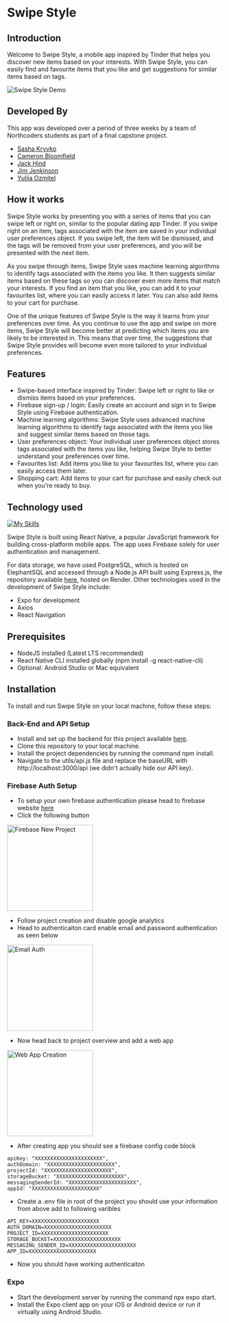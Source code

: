 # Swipe Style

## Introduction

Welcome to Swipe Style, a mobile app inspired by Tinder that helps you discover new items based on your interests. With Swipe Style, you can easily find and favourite items that you like and get suggestions for similar items based on tags.

![Swipe Style Demo](https://s9.gifyu.com/images/clothes-tinder.gif)

## Developed By

This app was developed over a period of three weeks by a team of Northcoders students as part of a final capstone project.

- [Sasha Kryvko](https://github.com/Aleksanrda)
- [Cameron Bloomfield](https://github.com/Cam-Bloom)
- [Jack Hind](https://github.com/JxckHind)
- [Jim Jenkinson](https://github.com/Superjim)
- [Yuliia Ozmitel](https://github.com/juliaozm)

## How it works

Swipe Style works by presenting you with a series of items that you can swipe left or right on, similar to the popular dating app Tinder. If you swipe right on an item, tags associated with the item are saved in your individual user preferences object. If you swipe left, the item will be dismissed, and the tags will be removed from your user preferences, and you will be presented with the next item.

As you swipe through items, Swipe Style uses machine learning algorithms to identify tags associated with the items you like. It then suggests similar items based on these tags so you can discover even more items that match your interests. If you find an item that you like, you can add it to your favourites list, where you can easily access it later. You can also add items to your cart for purchase.

One of the unique features of Swipe Style is the way it learns from your preferences over time. As you continue to use the app and swipe on more items, Swipe Style will become better at predicting which items you are likely to be interested in. This means that over time, the suggestions that Swipe Style provides will become even more tailored to your individual preferences.

## Features

- Swipe-based interface inspired by Tinder: Swipe left or right to like or dismiss items based on your preferences.
- Firebase sign-up / login: Easily create an account and sign in to Swipe Style using Firebase authentication.
- Machine learning algorithms: Swipe Style uses advanced machine learning algorithms to identify tags associated with the items you like and suggest similar items based on those tags.
- User preferences object: Your individual user preferences object stores tags associated with the items you like, helping Swipe Style to better understand your preferences over time.
- Favourites list: Add items you like to your favourites list, where you can easily access them later.
- Shopping cart: Add items to your cart for purchase and easily check out when you're ready to buy.

## Technology used

[![My Skills](https://skillicons.dev/icons?i=js,react,nodejs,express,postgresql,firebase,git)](https://skillicons.dev)

Swipe Style is built using React Native, a popular JavaScript framework for building cross-platform mobile apps. The app uses Firebase solely for user authentication and management.

For data storage, we have used PostgreSQL, which is hosted on ElephantSQL and accessed through a Node.js API built using Express.js, the repository available [here](https://github.com/Superjim/clothes-backend), hosted on Render. Other technologies used in the development of Swipe Style include:

- Expo for development
- Axios
- React Navigation

## Prerequisites

- NodeJS installed (Latest LTS recommended)
- React Native CLI installed globally (npm install -g react-native-cli)
- Optional: Android Studio or Mac equivalent

## Installation

To install and run Swipe Style on your local machine, follow these steps:

### Back-End and API Setup
- Install and set up the backend for this project available [here](https://github.com/Superjim/clothes-backend).
- Clone this repository to your local machine.
- Install the project dependencies by running the command npm install.
- Navigate to the utils/api.js file and replace the baseURL with http://localhost:3000/api (we didn't actually hide our API key).

### Firebase Auth Setup
- To setup your own firebase authentication please head to firebase website [here](https://github.com/Superjim/clothes-backend)
- Click the following button

<img src="https://i.imgur.com/iDpvlE2.png" alt="Firebase New Project" height=200/>

- Follow project creation and disable google analytics
- Head to authenticaiton card enable email and password authentication as seen below

<img src="https://i.imgur.com/v9wjjdX.png" alt="Email Auth" height=200/>

- Now head back to project overview and add a web app 

<img src="https://i.imgur.com/Ah1jAT8.png" alt="Web App Creation" height=200/>

- After creating app you should see a firebase config code block 
```
apiKey: "XXXXXXXXXXXXXXXXXXXXXX",
authDomain: "XXXXXXXXXXXXXXXXXXXXXX",
projectId: "XXXXXXXXXXXXXXXXXXXXXX",
storageBucket: "XXXXXXXXXXXXXXXXXXXXXX",
messagingSenderId: "XXXXXXXXXXXXXXXXXXXXXX",
appId: "XXXXXXXXXXXXXXXXXXXXXX"
```
- Create a .env file in root of the project you should use your information from above add to following varibles
```
API_KEY=XXXXXXXXXXXXXXXXXXXXXX
AUTH_DOMAIN=XXXXXXXXXXXXXXXXXXXXXX
PROJECT_ID=XXXXXXXXXXXXXXXXXXXXXX
STORAGE_BUCKET=XXXXXXXXXXXXXXXXXXXXXX
MESSAGING_SENDER_ID=XXXXXXXXXXXXXXXXXXXXXX
APP_ID=XXXXXXXXXXXXXXXXXXXXXX
``` 
- Now you should have working authenticaiton 

### Expo

- Start the development server by running the command npx expo start.
- Install the Expo client app on your iOS or Android device or run it virtually using Android Studio.
